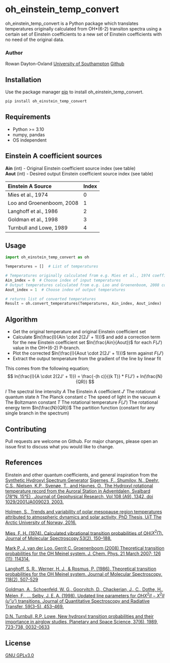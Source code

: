 # oh_einstein_temp_convert

oh_einstein_temp_convert is a Python package which translates temperatures originally calculated from OH*(6-2) transiton spectra using a certain set of Einstein coefficients to a new set of Einstein coefficients with no need of the original data.

### Author
Rowan Dayton-Oxland
[University of Southampton](https://www.southampton.ac.uk/people/5z2prx/miss-rowan-dayton-oxland)
[Github](https://github.com/r-daytonoxland)

## Installation

Use the package manager [pip](https://pip.pypa.io/en/stable/) to install oh_einstein_temp_convert.

```bash
pip install oh_einstein_temp_convert
```

## Requirements
- Python >= 3.10
- numpy, pandas
- OS independent

## Einstein A coefficient sources
 
**Ain** (int) - Original Einstein coefficient source index (see table)  
**Aout** (int) - Desired output Einstein coefficient source index (see table)  

| Einstein A Source            | Index |
|:-------------------------    |:------|
| Mies et al., 1974            | 0     |
| Loo and Groenenboom, 2008    | 1     |
| Langhoff et al., 1986        | 2     |
| Goldman et al., 1998         | 3     |
| Turnbull and Lowe, 1989      | 4     |

## Usage

```python
import oh_einstein_temp_convert as oh

Temperatures = []  # List of temperatures

# Temperatures originally calculated from e.g. Mies et al., 1974 coefficients
Ain_index = 0  # Choose index of input temperatures
# Output temperatures calculated from e.g. Loo and Groenenboom, 2008 coefficients. 
Aout_index = 1  # Choose index of output temperatures

# returns list of converted temperatures
Result = oh.convert_temperatures(Temperatures, Ain_index, Aout_index)
```

## Algorithm

- Get the original temperature and original Einstein coefficient set
- Calculate $ln(\frac{I}{Ain \cdot 2(2J' + 1)})$ and add a correction term for the new Einstein coefficient set $ln(\frac{Ain}{Aout})$ for each $F(J')$ value in the OH*(6-2) P-branch.
- Plot the corrected $ln(\frac{I}{Aout \cdot 2(2J' + 1)})$ term against $F(J')$
- Extract the output temperature from the gradient of the line by linear fit

This comes from the following equation;
$$
ln(\frac{I}{A \cdot 2(2J' + 1)}) = \frac{-(h c)}{(k T)} * F(J') + ln(\frac{N}{QR}) 
$$

$I$ The spectral line intensity
$A$ The Einstein A coefficient
$J'$ The rotational quantum state
$h$ The Planck constant
$c$ The speed of light in the vacuum
$k$ The Boltzmann constant
$T$ The rotational temperature
$F(J')$ The rotational energy term
$ln(\frac{N}{QR})$ The partition function (constant for any single branch in the spectrum)

## Contributing

Pull requests are welcome on Github. For major changes, please open an issue first to discuss what you would like to change.

## References
Einstein and other quantum coefficients, and general inspiration from the [Synthetic Hydroxyl Spectrum Generator](http://kho.unis.no/Software/SyntheticOH/default.htm) 
[Sigernes, F., Shumilov, N., Deehr, C.S., Nielsen, K.P., Svenøe, T., and Havnes, O., The Hydroxyl rotational temperature record from the Auroral Station in Adventdalen, Svalbard (78°N, 15°E) , Journal of Geophysical Research, Vol 108 (A9), 1342, doi 1029/2001JA009023, 2003.](https://doi.org/10.1029/2001JA009023)

[Holmen, S., Trends and variability of polar mesopause region temperatures attributed to atmospheric dynamics and solar activity, PhD Thesis, UiT The Arctic University of Norway, 2016.](https://hdl.handle.net/10037/10740)

[Mies, F. H. (1974). Calculated vibrational transition probabilities of OH($X^2\Pi$). Journal of Molecular Spectroscopy,53(2), 150–188.](https://ui.adsabs.harvard.edu/link_gateway/1974JMoSp..53..150M/doi:10.1016/0022-2852(74)90125-8)

[Mark P. J. van der Loo, Gerrit C. Groenenboom (2008) Theoretical transition probabilities for the OH Meinel system. J. Chem. Phys. 21 March 2007; 126 (11): 114314.](https://doi.org/10.1063/1.2646859)

[Langhoff, S. R., Werner, H. J., & Rosmus, P. (1986). Theoretical transition probabilities for the OH Meinel system. Journal of Molecular Spectroscopy, 118(2), 507-529](https://doi.org/10.1016/0022-2852(86)90186-4)

[Goldman, A., Schoenfeld, W. G., Goorvitch, D., Chackerian, J., C., Dothe, H., Mélen, F., … Selby, J. E. A. (1998). Updated line parameters for $OH X^2II-X^2II$ ($\upsilon″\upsilon’$) transitions. Journal of Quantitative Spectroscopy and Radiative Transfer, 59(3–5), 453–469. ](https://ui.adsabs.harvard.edu/link_gateway/1998JQSRT..59..453G/doi:10.1016/S0022-4073(97)00112-X)
   
[D.N. Turnbull, R.P. Lowe, New hydroxyl transition probabilities and their importance in airglow studies, Planetary and Space Science, 37(6), 1989, 723-738, 0032-0633](https://doi.org/10.1016/0032-0633(89)90042-1)

## License

[GNU GPLv3.0](https://choosealicense.com/licenses/gpl-3.0/)


